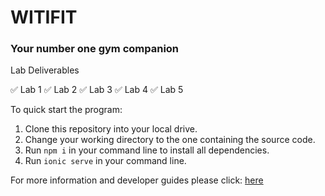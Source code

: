# WITIFIT 
### Your number one gym companion

Lab Deliverables 

✅ Lab 1
✅ Lab 2
✅ Lab 3
✅ Lab 4
✅ Lab 5

To quick start the program:
1. Clone this repository into your local drive.
2. Change your working directory to the one containing the source code.
3. Run `npm i` in your command line to install all dependencies.
4. Run `ionic serve` in your command line.

For more information and developer guides please click: [here](https://github.com/suenalaba/womenintech/blob/main/docs/readme.md)
